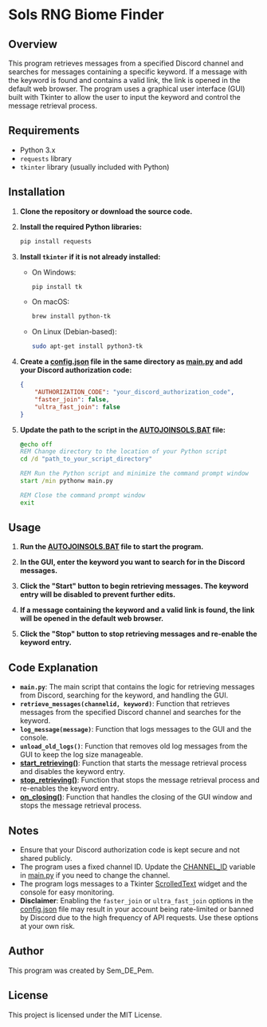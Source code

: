 # Sols RNG Biome Finder

## Overview

This program retrieves messages from a specified Discord channel and searches for messages containing a specific keyword. If a message with the keyword is found and contains a valid link, the link is opened in the default web browser. The program uses a graphical user interface (GUI) built with Tkinter to allow the user to input the keyword and control the message retrieval process.

## Requirements

- Python 3.x
- `requests` library
- `tkinter` library (usually included with Python)

## Installation

1. **Clone the repository or download the source code.**

2. **Install the required Python libraries:**
    ```sh
    pip install requests
    ```

3. **Install `tkinter` if it is not already installed:**
    - On Windows:
        ```sh
        pip install tk
        ```
    - On macOS:
        ```sh
        brew install python-tk
        ```
    - On Linux (Debian-based):
        ```sh
        sudo apt-get install python3-tk
        ```

4. **Create a [config.json](http://_vscodecontentref_/3) file in the same directory as [main.py](http://_vscodecontentref_/4) and add your Discord authorization code:**
    ```json
    {
        "AUTHORIZATION_CODE": "your_discord_authorization_code",
        "faster_join": false,
        "ultra_fast_join": false
    }
    ```

5. **Update the path to the script in the [AUTOJOINSOLS.BAT](http://_vscodecontentref_/5) file:**
    ```bat
    @echo off
    REM Change directory to the location of your Python script
    cd /d "path_to_your_script_directory"

    REM Run the Python script and minimize the command prompt window
    start /min pythonw main.py

    REM Close the command prompt window
    exit
    ```

## Usage

1. **Run the [AUTOJOINSOLS.BAT](http://_vscodecontentref_/6) file to start the program.**

2. **In the GUI, enter the keyword you want to search for in the Discord messages.**

3. **Click the "Start" button to begin retrieving messages. The keyword entry will be disabled to prevent further edits.**

4. **If a message containing the keyword and a valid link is found, the link will be opened in the default web browser.**

5. **Click the "Stop" button to stop retrieving messages and re-enable the keyword entry.**

## Code Explanation

- **`main.py`**: The main script that contains the logic for retrieving messages from Discord, searching for the keyword, and handling the GUI.
- **`retrieve_messages(channelid, keyword)`**: Function that retrieves messages from the specified Discord channel and searches for the keyword.
- **`log_message(message)`**: Function that logs messages to the GUI and the console.
- **`unload_old_logs()`**: Function that removes old log messages from the GUI to keep the log size manageable.
- **[start_retrieving()](http://_vscodecontentref_/7)**: Function that starts the message retrieval process and disables the keyword entry.
- **[stop_retrieving()](http://_vscodecontentref_/8)**: Function that stops the message retrieval process and re-enables the keyword entry.
- **[on_closing()](http://_vscodecontentref_/9)**: Function that handles the closing of the GUI window and stops the message retrieval process.

## Notes

- Ensure that your Discord authorization code is kept secure and not shared publicly.
- The program uses a fixed channel ID. Update the [CHANNEL_ID](http://_vscodecontentref_/10) variable in [main.py](http://_vscodecontentref_/11) if you need to change the channel.
- The program logs messages to a Tkinter [ScrolledText](http://_vscodecontentref_/12) widget and the console for easy monitoring.
- **Disclaimer**: Enabling the `faster_join` or `ultra_fast_join` options in the [config.json](http://_vscodecontentref_/13) file may result in your account being rate-limited or banned by Discord due to the high frequency of API requests. Use these options at your own risk.

## Author

This program was created by Sem_DE_Pem.

## License

This project is licensed under the MIT License.
